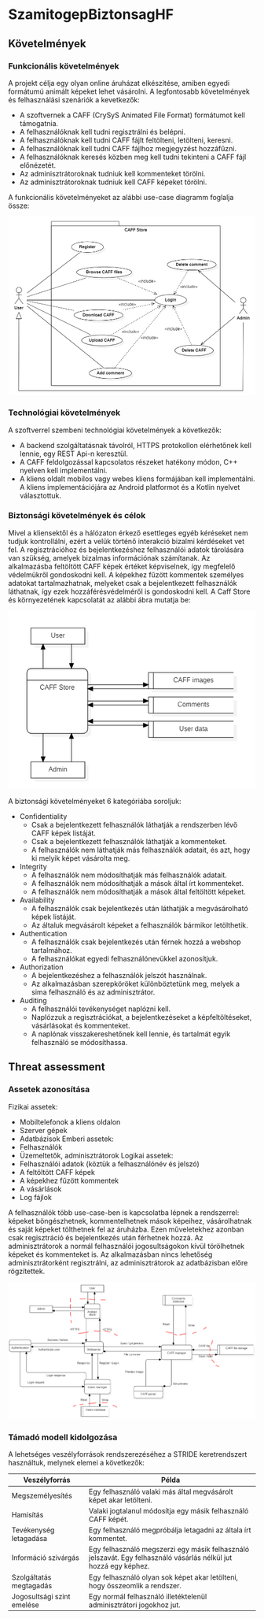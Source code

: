 # SzamitogepBiztonsagHF
## Követelmények
### Funkcionális követelmények
A projekt célja egy olyan online áruházat elkészítése, amiben egyedi formátumú animált képeket lehet vásárolni. A legfontosabb követelmények és felhasználási szenáriók a kevetkezők:
* A szoftvernek a CAFF (CrySyS Animated File Format) formátumot kell támogatnia.
* A felhasználóknak kell tudni regisztrálni és belépni.
* A felhasználóknak kell tudni CAFF fájlt feltölteni, letölteni, keresni.
* A felhasználóknak kell tudni CAFF fájlhoz megjegyzést hozzáfűzni.
* A felhasználóknak keresés közben meg kell tudni tekinteni a CAFF fájl előnézetét.
* Az adminisztrátoroknak tudniuk kell kommenteket törölni.
* Az adminisztrátoroknak tudniuk kell CAFF képeket törölni.

A funkcionális követelményeket az alábbi use-case diagramm foglalja össze:

![UseCaseDiagram](images/UseCaseDiagram.png)

### Technológiai követelmények
A szoftverrel szembeni technológiai követelmények a következők:
* A backend szolgáltatásnak távolról, HTTPS protokollon elérhetőnek kell lennie, egy REST Api-n keresztül.
* A CAFF feldolgozással kapcsolatos részeket hatékony módon, C++ nyelven kell implementálni.
* A kliens oldalt mobilos vagy webes kliens formájában kell implementálni. A kliens implementációjára az Android platformot és a Kotlin nyelvet választottuk.

### Biztonsági követelmények és célok
Mivel a kliensektől és a hálózaton érkező esettleges egyéb kéréseket nem tudjuk kontrollálni, ezért a velük történő interakció bizalmi kérdéseket vet fel. A regisztrációhoz és bejelentkezéshez felhasználói adatok tárolására van szükség, amelyek bizalmas információnak számítanak. Az alkalmazásba feltöltött CAFF képek értéket képviselnek, így megfelelő védelmükről gondoskodni kell. A képekhez fűzött kommentek személyes adatokat tartalmazhatnak, melyeket csak a bejelentkezett felhasználók láthatnak, így ezek hozzáférésvédelméről is gondoskodni kell. A Caff Store és környezetének kapcsolatát az alábbi ábra mutatja be:

![CaffStoreConnections](images/CaffStoreConnections.png)

A biztonsági követelményeket 6 kategóriába soroljuk:
* Confidentiality
    * Csak a bejelentkezett felhasználók láthatják a rendszerben lévő CAFF képek listáját.
    * Csak a bejelentkezett felhasználók láthatják a kommenteket.
    * A felhasználók nem láthatják más felhasználók adatait, és azt, hogy ki melyik képet vásárolta meg.
* Integrity
    * A felhasználók nem módosíthatják más felhasználók adatait.
    * A felhasználók nem módosíthatják a mások által írt kommenteket.
    * A felhasználók nem módosíthatják a mások által feltöltött képeket.
* Availability
    * A felhasználók csak bejelentkezés után láthatják a megvásárolható képek listáját.
    * Az általuk megvásárolt képeket a felhasználók bármikor letölthetik.
* Authentication
    * A felhasználók csak bejelentkezés után férnek hozzá a webshop tartalmához.
    * A felhasználókat egyedi felhasználónevükkel azonosítjuk.
* Authorization
    * A bejelentkezéshez a felhasználók jelszót használnak.
    * Az alkalmazásban szerepköröket különböztetünk meg, melyek a sima felhasználó és az adminisztrátor.
* Auditing
    * A felhasználói tevékenységet naplózni kell.
    * Naplózzuk a regisztrációkat, a bejelentkezéseket a képfeltöltéseket, vásárlásokat és kommenteket.
    * A naplónak visszakereshetőnek kell lennie, és tartalmát egyik felhasználó se módosíthassa.

## Threat assessment
### Assetek azonosítása
Fizikai assetek:
* Mobiltelefonok a kliens oldalon
* Szerver gépek
* Adatbázisok
Emberi assetek:
* Felhasználók
* Üzemeltetők, adminisztrátorok
Logikai assetek:
* Felhasználói adatok (köztük a felhasználónév és jelszó)
* A feltöltött CAFF képek
* A képekhez fűzött kommentek
* A vásárlások
* Log fájlok

A felhasználók több use-case-ben is kapcsolatba lépnek a rendszerrel: képeket böngészhetnek, kommentelhetnek mások képeihez, vásárolhatnak és saját képeket tölthetnek fel az áruházba. Ezen műveletekhez azonban csak regisztráció és bejelentkezés után férhetnek hozzá. Az adminisztrátorok a normál felhasználói jogosultságokon kívül törölhetnek képeket és kommenteket is. Az alkalmazásban nincs lehetőség adminisztrátorként regisztrálni, az adminisztrátorok az adatbázisban előre rögzítettek.

![DataFlowDiagram](images/DataFlowDiagram.png)

### Támadó modell kidolgozása
A lehetséges veszélyforrások rendszerezéséhez a STRIDE keretrendszert használtuk, melynek elemei a következők:

Veszélyforrás | Példa 
------------ | -------------
Megszemélyesítés | Egy felhasználó valaki más által megvásárolt képet akar letölteni.
Hamisítás | Valaki jogtalanul módosítja egy másik felhasználó CAFF képét.
Tevékenység letagadása | Egy felhasználó megpróbálja letagadni az általa írt kommentet. 
Információ szivárgás | Egy felhasználó megszerzi egy másik felhasználó jelszavát. Egy felhasználó vásárlás nélkül jut hozzá egy képhez. 
Szolgáltatás megtagadás | Egy felhasználó olyan sok képet akar letölteni, hogy összeomlik a rendszer.
Jogosultsági szint emelése | Egy normál felhasználó illetéktelenül adminisztrátori jogokhoz jut.